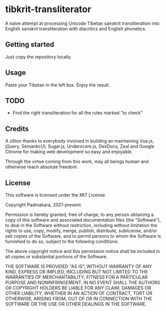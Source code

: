 # tibkrit-transliterator

A naive attempt at processing Unicode Tibetan sanskrit transliteration into
English sanskrit transliteration with diacritics and English phonetics.

Getting started
-----------

Just copy the repository locally.

Usage
-----------

Paste your Tibetan in the left box. Enjoy the result.

TODO
-----------

* Find the right transliteration for all the rules marked "to check"

Credits
-----------

A zillion thanks to everybody involved in building an maintaining Vue.js,
jQuery, SemanticUI, Sugar.js, Underscore.js, DevDocs, Zeal and Google Chrome
for making web development so easy and enjoyable.

Through the virtue coming from this work, may all beings human and
otherwise reach absolute freedom.

License
-----------

This software is licensed under the MIT License.

Copyright Padmakara, 2021-present.

Permission is hereby granted, free of charge, to any person obtaining a
copy of this software and associated documentation files (the
"Software"), to deal in the Software without restriction, including
without limitation the rights to use, copy, modify, merge, publish,
distribute, sublicense, and/or sell copies of the Software, and to permit
persons to whom the Software is furnished to do so, subject to the
following conditions:

The above copyright notice and this permission notice shall be included
in all copies or substantial portions of the Software.

THE SOFTWARE IS PROVIDED "AS IS", WITHOUT WARRANTY OF ANY KIND, EXPRESS
OR IMPLIED, INCLUDING BUT NOT LIMITED TO THE WARRANTIES OF
MERCHANTABILITY, FITNESS FOR A PARTICULAR PURPOSE AND NONINFRINGEMENT. IN
NO EVENT SHALL THE AUTHORS OR COPYRIGHT HOLDERS BE LIABLE FOR ANY CLAIM,
DAMAGES OR OTHER LIABILITY, WHETHER IN AN ACTION OF CONTRACT, TORT OR
OTHERWISE, ARISING FROM, OUT OF OR IN CONNECTION WITH THE SOFTWARE OR THE
USE OR OTHER DEALINGS IN THE SOFTWARE.
